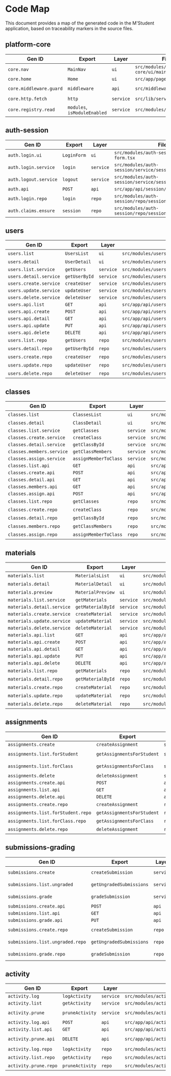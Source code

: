 # Code Map

This document provides a map of the generated code in the M'Student application, based on traceability markers in the source files.

## platform-core

| Gen ID | Export | Layer | File | Routes |
|---|---|---|---|---|
| `core.nav` | `MainNav` | `ui` | `src/modules/platform-core/ui/main-nav.tsx` | - |
| `core.home` | `Home` | `ui` | `src/app/page.tsx` | `/` |
| `core.middleware.guard` | `middleware` | `api` | `src/middleware.ts` | `* (excluded)` |
| `core.http.fetch` | `http` | `service` | `src/lib/services/http.ts` | - |
| `core.registry.read` | `modules`, `isModuleEnabled` | `service` | `src/modules/registry.ts` | - |

## auth-session

| Gen ID | Export | Layer | File | Routes |
|---|---|---|---|---|
| `auth.login.ui` | `LoginForm` | `ui` | `src/modules/auth-session/ui/login-form.tsx` | - |
| `auth.login.service` | `login` | `service` | `src/modules/auth-session/service/session.service.ts` | `/api/session/login` |
| `auth.logout.service` | `logout` | `service` | `src/modules/auth-session/service/session.service.ts` | `/api/session/logout` |
| `auth.api` | `POST` | `api` | `src/app/api/session/[action]/route.ts` | `/api/session/*` |
| `auth.login.repo` | `login` | `repo` | `src/modules/auth-session/repo/session.repo.ts` | - |
| `auth.claims.ensure` | `session` | `repo` | `src/modules/auth-session/repo/session.repo.ts` | - |

## users

| Gen ID | Export | Layer | File | Routes |
|---|---|---|---|---|
| `users.list` | `UsersList` | `ui` | `src/modules/users/ui/users-list.tsx` | - |
| `users.detail` | `UserDetail` | `ui` | `src/modules/users/ui/user-detail.tsx` | - |
| `users.list.service` | `getUsers` | `service` | `src/modules/users/service/users.service.ts` | `/api/users` |
| `users.detail.service` | `getUserById` | `service` | `src/modules/users/service/users.service.ts` | `/api/users/:id` |
| `users.create.service` | `createUser` | `service` | `src/modules/users/service/users.service.ts` | `/api/users` |
| `users.update.service` | `updateUser` | `service` | `src/modules/users/service/users.service.ts` | `/api/users/:id` |
| `users.delete.service` | `deleteUser` | `service` | `src/modules/users/service/users.service.ts` | `/api/users/:id` |
| `users.api.list` | `GET` | `api` | `src/app/api/users/route.ts` | `/api/users` |
| `users.api.create` | `POST` | `api` | `src/app/api/users/route.ts` | `/api/users` |
| `users.api.detail`| `GET` | `api` | `src/app/api/users/[id]/route.ts`| `/api/users/:id` |
| `users.api.update`| `PUT` | `api` | `src/app/api/users/[id]/route.ts`| `/api/users/:id` |
| `users.api.delete`| `DELETE` | `api` | `src/app/api/users/[id]/route.ts`| `/api/users/:id` |
| `users.list.repo` | `getUsers` | `repo` | `src/modules/users/repo/users.repo.ts` | - |
| `users.detail.repo`| `getUserById`| `repo` | `src/modules/users/repo/users.repo.ts` | - |
| `users.create.repo` | `createUser` | `repo` | `src/modules/users/repo/users.repo.ts` | - |
| `users.update.repo`| `updateUser`| `repo` | `src/modules/users/repo/users.repo.ts` | - |
| `users.delete.repo`| `deleteUser`| `repo` | `src/modules/users/repo/users.repo.ts` | - |

## classes

| Gen ID | Export | Layer | File | Routes |
|---|---|---|---|---|
| `classes.list` | `ClassesList` | `ui` | `src/modules/classes/ui/classes-list.tsx` | - |
| `classes.detail` | `ClassDetail` | `ui` | `src/modules/classes/ui/class-detail.tsx` | - |
| `classes.list.service` | `getClasses` | `service` | `src/modules/classes/service/classes.service.ts` | `/api/classes` |
| `classes.create.service` | `createClass` | `service` | `src/modules/classes/service/classes.service.ts` | `/api/classes` |
| `classes.detail.service` | `getClassById` | `service` | `src/modules/classes/service/classes.service.ts` | `/api/classes/:id` |
| `classes.members.service`| `getClassMembers` | `service` | `src/modules/classes/service/classes.service.ts`| `/api/classes/:id/members`|
| `classes.assign.service`| `assignMemberToClass` | `service` | `src/modules/classes/service/classes.service.ts`| `/api/classes/:id/members`|
| `classes.list.api` | `GET` | `api` | `src/app/api/classes/route.ts` | `/api/classes` |
| `classes.create.api`| `POST`| `api` | `src/app/api/classes/route.ts` | `/api/classes` |
| `classes.detail.api`| `GET` | `api` | `src/app/api/classes/[id]/route.ts` | `/api/classes/:id` |
| `classes.members.api`| `GET` | `api` | `src/app/api/classes/[id]/members/route.ts`| `/api/classes/:id/members`|
| `classes.assign.api`| `POST`| `api` | `src/app/api/classes/[id]/members/route.ts`| `/api/classes/:id/members`|
| `classes.list.repo` | `getClasses` | `repo` | `src/modules/classes/repo/classes.repo.ts` | - |
| `classes.create.repo`| `createClass`| `repo` | `src/modules/classes/repo/classes.repo.ts` | - |
| `classes.detail.repo`| `getClassById`| `repo` | `src/modules/classes/repo/classes.repo.ts` | - |
| `classes.members.repo`| `getClassMembers`| `repo` | `src/modules/classes/repo/classes.repo.ts` | - |
| `classes.assign.repo`| `assignMemberToClass`| `repo` | `src/modules/classes/repo/classes.repo.ts` | - |

## materials

| Gen ID | Export | Layer | File | Routes |
|---|---|---|---|---|
| `materials.list` | `MaterialsList` | `ui` | `src/modules/materials/ui/materials-list.tsx` | - |
| `materials.detail` | `MaterialDetail`| `ui` | `src/modules/materials/ui/material-detail.tsx` | - |
| `materials.preview`| `MaterialPreview`| `ui`| `src/modules/materials/ui/material-preview.tsx`| - |
| `materials.list.service` | `getMaterials` | `service` | `src/modules/materials/service/materials.service.ts` | `/api/materials` |
| `materials.detail.service`| `getMaterialById`| `service`| `src/modules/materials/service/materials.service.ts` | `/api/materials/:id` |
| `materials.create.service`| `createMaterial` | `service`| `src/modules/materials/service/materials.service.ts` | `/api/materials` |
| `materials.update.service`| `updateMaterial` | `service`| `src/modules/materials/service/materials.service.ts` | `/api/materials/:id` |
| `materials.delete.service`| `deleteMaterial` | `service`| `src/modules/materials/service/materials.service.ts` | `/api/materials/:id` |
| `materials.api.list` | `GET` | `api` | `src/app/api/materials/route.ts` | `/api/materials` |
| `materials.api.create`| `POST`| `api` | `src/app/api/materials/route.ts` | `/api/materials` |
| `materials.api.detail`| `GET` | `api` | `src/app/api/materials/[id]/route.ts`| `/api/materials/:id`|
| `materials.api.update`| `PUT` | `api` | `src/app/api/materials/[id]/route.ts`| `/api/materials/:id`|
| `materials.api.delete`| `DELETE`| `api` | `src/app/api/materials/[id]/route.ts`| `/api/materials/:id`|
| `materials.list.repo` | `getMaterials` | `repo` | `src/modules/materials/repo/materials.repo.ts` | - |
| `materials.detail.repo`| `getMaterialById`| `repo` | `src/modules/materials/repo/materials.repo.ts` | - |
| `materials.create.repo`| `createMaterial` | `repo` | `src/modules/materials/repo/materials.repo.ts` | - |
| `materials.update.repo`| `updateMaterial` | `repo` | `src/modules/materials/repo/materials.repo.ts` | - |
| `materials.delete.repo`| `deleteMaterial` | `repo` | `src/modules/materials/repo/materials.repo.ts` | - |

## assignments

| Gen ID | Export | Layer | File | Routes |
|---|---|---|---|---|
| `assignments.create` | `createAssignment` | `service` | `src/modules/assignments/service/assignments.service.ts` | `/api/assignments` |
| `assignments.list.forStudent` | `getAssignmentsForStudent` | `service` | `src/modules/assignments/service/assignments.service.ts` | `/api/assignments?studentId=...` |
| `assignments.list.forClass` | `getAssignmentsForClass` | `service` | `src/modules/assignments/service/assignments.service.ts` | `/api/assignments?classId=...` |
| `assignments.delete` | `deleteAssignment` | `service` | `src/modules/assignments/service/assignments.service.ts` | `/api/assignments/:id` |
| `assignments.create.api` | `POST` | `api` | `src/app/api/assignments/route.ts` | `/api/assignments` |
| `assignments.list.api` | `GET` | `api` | `src/app/api/assignments/route.ts` | `/api/assignments` |
| `assignments.delete.api` | `DELETE` | `api` | `src/app/api/assignments/[id]/route.ts` | `/api/assignments/:id` |
| `assignments.create.repo` | `createAssignment` | `repo` | `src/modules/assignments/repo/assignments.repo.ts` | - |
| `assignments.list.forStudent.repo` | `getAssignmentsForStudent` | `repo` | `src/modules/assignments/repo/assignments.repo.ts` | - |
| `assignments.list.forClass.repo` | `getAssignmentsForClass` | `repo` | `src/modules/assignments/repo/assignments.repo.ts` | - |
| `assignments.delete.repo` | `deleteAssignment` | `repo` | `src/modules/assignments/repo/assignments.repo.ts` | - |

## submissions-grading

| Gen ID | Export | Layer | File | Routes |
|---|---|---|---|---|
| `submissions.create` | `createSubmission` | `service` | `src/modules/submissions-grading/service/submissions.service.ts` | `/api/submissions` |
| `submissions.list.ungraded` | `getUngradedSubmissions` | `service` | `src/modules/submissions-grading/service/submissions.service.ts` | `/api/submissions?status=ungraded` |
| `submissions.grade` | `gradeSubmission` | `service` | `src/modules/submissions-grading/service/submissions.service.ts` | `/api/submissions/:id/grade` |
| `submissions.create.api` | `POST` | `api` | `src/app/api/submissions/route.ts` | `/api/submissions` |
| `submissions.list.api` | `GET` | `api` | `src/app/api/submissions/route.ts` | `/api/submissions` |
| `submissions.grade.api` | `PUT` | `api` | `src/app/api/submissions/[id]/grade/route.ts` | `/api/submissions/:id/grade` |
| `submissions.create.repo` | `createSubmission` | `repo` | `src/modules/submissions-grading/repo/submissions.repo.ts` | - |
| `submissions.list.ungraded.repo` | `getUngradedSubmissions` | `repo` | `src/modules/submissions-grading/repo/submissions.repo.ts` | - |
| `submissions.grade.repo` | `gradeSubmission` | `repo` | `src/modules/submissions-grading/repo/submissions.repo.ts` | - |

## activity

| Gen ID | Export | Layer | File | Routes |
|---|---|---|---|---|
| `activity.log` | `logActivity` | `service` | `src/modules/activity/service/activity.service.ts` | `/api/activity` |
| `activity.list` | `getActivity` | `service` | `src/modules/activity/service/activity.service.ts` | `/api/activity` |
| `activity.prune` | `pruneActivity` | `service` | `src/modules/activity/service/activity.service.ts` | `/api/activity?before=...` |
| `activity.log.api` | `POST` | `api` | `src/app/api/activity/route.ts` | `/api/activity` |
| `activity.list.api` | `GET` | `api` | `src/app/api/activity/route.ts` | `/api/activity` |
| `activity.prune.api` | `DELETE` | `api` | `src/app/api/activity/route.ts` | `/api/activity?before=...` |
| `activity.log.repo` | `logActivity` | `repo` | `src/modules/activity/repo/activity.repo.ts` | - |
| `activity.list.repo` | `getActivity` | `repo` | `src/modules/activity/repo/activity.repo.ts` | - |
| `activity.prune.repo` | `pruneActivity` | `repo` | `src/modules/activity/repo/activity.repo.ts` | - |
